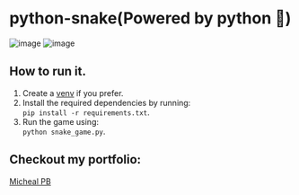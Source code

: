# python-snake(Powered by python 🐍)

![image](https://github.com/user-attachments/assets/7efb35ce-020c-4b92-a5c4-76040a61f3b8)
![image](https://github.com/user-attachments/assets/71ae9b94-7e44-4632-a059-4c463c7d09ae)

## How to run it.

1) Create a [venv](https://docs.python.org/3/library/venv.html) if you prefer.
2) Install the required dependencies by running:  
   `pip install -r requirements.txt`.
3) Run the game using:  
   `python snake_game.py`.

## Checkout my portfolio:
[Micheal PB](https://michealpb.com/)
